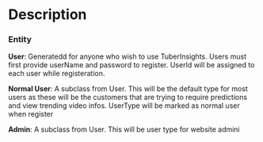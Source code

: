# Description 

### Entity
**User**: Generatedd for anyone who wish to use TuberInsights. Users must first provide userName and password to register. UserId will be assigned to each user while registeration.

**Normal User**: A subclass from User. This will be the default type for most users as these will be the customers that are trying to require predictions and view trending video infos. UserType will be marked as normal user when register

**Admin**: A subclass from User. This will be user type for website admini
